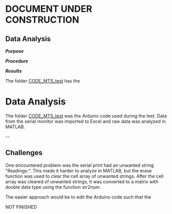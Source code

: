 # DOCUMENT UNDER CONSTRUCTION

## Data Analysis
***Purpose***

***Procedure***

***Results***


The folder [CODE_MTS_test](https://github.com/ncan33/STIF-2019/blob/master/data_analysis/CODE_MTS_test/CODE_MTS_test.ino) has the


# Data Analysis
The folder [CODE_MTS_test](https://github.com/ncan33/STIF-2019/blob/master/data_analysis/CODE_MTS_test/CODE_MTS_test.ino) was the Arduino code used during the test. Data from the serial monitor was imported to Excel and raw data was analyzed in MATLAB. 


--


## Challenges
One encountered problem was the serial print had an unwanted string "Readings:". This made it harder to analyze in MATLAB, but the erase function was used to clear the cell array of unwanted strings. After the cell array was cleared of unwanted strings, it was converted to a matrix with double data type using the function str2num.

The easier approach would be to edit the Arduino code such that the 

NOT FINISHED
